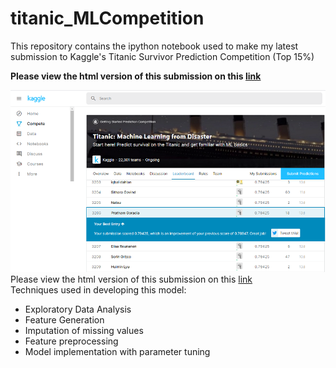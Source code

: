 # titanic_MLCompetition
This repository contains the ipython notebook used to make my latest submission to Kaggle's Titanic Survivor Prediction Competition (Top 15%)

**Please view the html version of this submission on this [link](http://prathamg.rf.gd/titanic.html)** 

![Kaggle Result](result.png)\
Please view the html version of this submission on this [link](http://prathamg.rf.gd/titanic.html) \
Techniques used in developing this model:
* Exploratory Data Analysis
* Feature Generation
* Imputation of missing values
* Feature preprocessing
* Model implementation with parameter tuning
